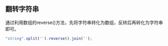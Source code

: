 ## 翻转字符串

通过利用数组的reverse()方法，先将字符串转化为数组，反转后再转化为字符串即可。

```js
"string".split('').reverse().join('');
```

